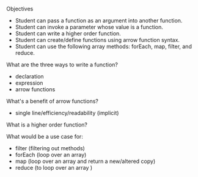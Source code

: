 Objectives
- Student can pass a function as an argument into another function.
- Student can invoke a parameter whose value is a function.
- Student can write a higher order function.
- Student can create/define functions using arrow function syntax.
- Student can use the following array methods: forEach, map, filter, and reduce.

What are the three ways to write a function? 
- declaration
- expression
- arrow functions

What's a benefit of arrow functions?
- single line/efficiency/readability (implicit)

What is a higher order function?

What would be a use case for: 
- filter (filtering out methods)
- forEach (loop over an array)
- map (loop over an array and return a new/altered copy)
- reduce (to loop over an array )